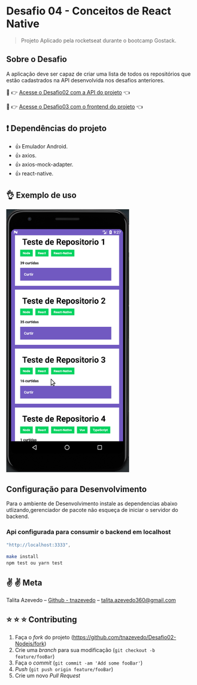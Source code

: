 # Desafio 04 - Conceitos de React Native

> Projeto Aplicado pela rocketseat durante o bootcamp Gostack.

## Sobre o Desafio

A aplicação deve ser capaz de criar uma lista de todos os repositórios que estão cadastrados na API desenvolvida nos desafios anteriores.

  :rocket: :point_right: [Acesse o Desafio02 com a API do projeto](https://github.com/tnazevedo/Desafio02-ConceitosNodeJs) :point_left:

 :rocket: :point_right: [Acesse o Desafio03 com o frontend do projeto](https://github.com/tnazevedo/Desafio03-ConceitosReactJs) :point_left:


## :exclamation: Dependências do projeto

- :thumbsup: Emulador Android.
- :thumbsup: axios.
- :thumbsup: axios-mock-adapter.
- :thumbsup: react-native.


## :ok_hand: Exemplo de uso


![ExemploReactNative.gif](./assets/ExemploReactNative.gif)

## Configuração para Desenvolvimento

Para o ambiente de Desenvolvimento instale as dependencias abaixo utlizando,gerenciador de pacote não esqueça de iniciar o servidor do backend.

### Api configurada para consumir o backend em localhost
```js
"http://localhost:3333",

```

```sh
make install
npm test ou yarn test
```

## :v: :v: Meta

Talita Azevedo – [Github - tnazevedo](https://github.com/tnazevedo/) – talita.azevedo360@gmail.com

## :star: :star: :star: Contributing

1. Faça o _fork_ do projeto (<https://github.com/tnazevedo/Desafio02-Nodejs/fork>)
2. Crie uma _branch_ para sua modificação (`git checkout -b feature/fooBar`)
3. Faça o _commit_ (`git commit -am 'Add some fooBar'`)
4. _Push_ (`git push origin feature/fooBar`)
5. Crie um novo _Pull Request_
